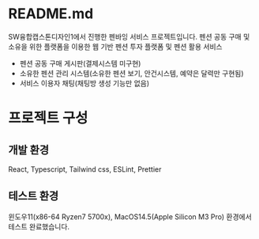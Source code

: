 # README.md

SW융합캡스톤디자인1에서 진행한 펜바잉 서비스 프로젝트입니다.
펜션 공동 구매 및 소유을 위한 플랫폼을 이용한 웹 기반 펜션 투자 플랫폼 및 펜션 활용 서비스
 - 펜션 공동 구매 게시판(결제시스템 미구현)
 - 소유한 펜션 관리 시스템(소유한 펜션 보기, 안건시스템, 예약은 달력만 구현됨)
 - 서비스 이용자 채팅(채팅방 생성 기능만 없음)


# 프로젝트 구성

## 개발 환경

React, Typescript, Tailwind css, ESLint, Prettier


## 테스트 환경

윈도우11(x86-64 Ryzen7 5700x), MacOS14.5(Apple Silicon M3 Pro) 환경에서 테스트 완료했습니다.
